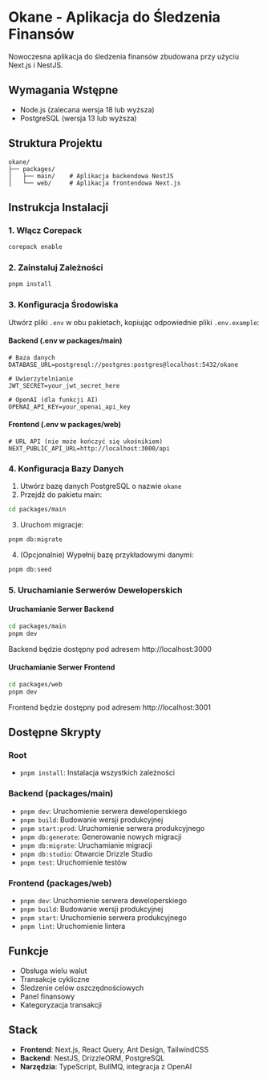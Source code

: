 # Okane - Aplikacja do Śledzenia Finansów

Nowoczesna aplikacja do śledzenia finansów zbudowana przy użyciu Next.js i NestJS.

## Wymagania Wstępne

- Node.js (zalecana wersja 18 lub wyższa)
- PostgreSQL (wersja 13 lub wyższa)

## Struktura Projektu

```
okane/
├── packages/
│   ├── main/    # Aplikacja backendowa NestJS
│   └── web/     # Aplikacja frontendowa Next.js
```

## Instrukcja Instalacji

### 1. Włącz Corepack

```bash
corepack enable
```

### 2. Zainstaluj Zależności

```bash
pnpm install
```

### 3. Konfiguracja Środowiska

Utwórz pliki `.env` w obu pakietach, kopiując odpowiednie pliki `.env.example`:

#### Backend (.env w packages/main)

```env
# Baza danych
DATABASE_URL=postgresql://postgres:postgres@localhost:5432/okane

# Uwierzytelnianie
JWT_SECRET=your_jwt_secret_here

# OpenAI (dla funkcji AI)
OPENAI_API_KEY=your_openai_api_key
```

#### Frontend (.env w packages/web)

```env
# URL API (nie może kończyć się ukośnikiem)
NEXT_PUBLIC_API_URL=http://localhost:3000/api
```

### 4. Konfiguracja Bazy Danych

1. Utwórz bazę danych PostgreSQL o nazwie `okane`
2. Przejdź do pakietu main:

```bash
cd packages/main
```

3. Uruchom migracje:

```bash
pnpm db:migrate
```

4. (Opcjonalnie) Wypełnij bazę przykładowymi danymi:

```bash
pnpm db:seed
```

### 5. Uruchamianie Serwerów Deweloperskich

#### Uruchamianie Serwer Backend

```bash
cd packages/main
pnpm dev
```

Backend będzie dostępny pod adresem http://localhost:3000

#### Uruchamianie Serwer Frontend

```bash
cd packages/web
pnpm dev
```

Frontend będzie dostępny pod adresem http://localhost:3001

## Dostępne Skrypty

### Root

- `pnpm install`: Instalacja wszystkich zależności

### Backend (packages/main)

- `pnpm dev`: Uruchomienie serwera deweloperskiego
- `pnpm build`: Budowanie wersji produkcyjnej
- `pnpm start:prod`: Uruchomienie serwera produkcyjnego
- `pnpm db:generate`: Generowanie nowych migracji
- `pnpm db:migrate`: Uruchamianie migracji
- `pnpm db:studio`: Otwarcie Drizzle Studio
- `pnpm test`: Uruchomienie testów

### Frontend (packages/web)

- `pnpm dev`: Uruchomienie serwera deweloperskiego
- `pnpm build`: Budowanie wersji produkcyjnej
- `pnpm start`: Uruchomienie serwera produkcyjnego
- `pnpm lint`: Uruchomienie lintera

## Funkcje

- Obsługa wielu walut
- Transakcje cykliczne
- Śledzenie celów oszczędnościowych
- Panel finansowy
- Kategoryzacja transakcji

## Stack

- **Frontend**: Next.js, React Query, Ant Design, TailwindCSS
- **Backend**: NestJS, DrizzleORM, PostgreSQL
- **Narzędzia**: TypeScript, BullMQ, integracja z OpenAI

